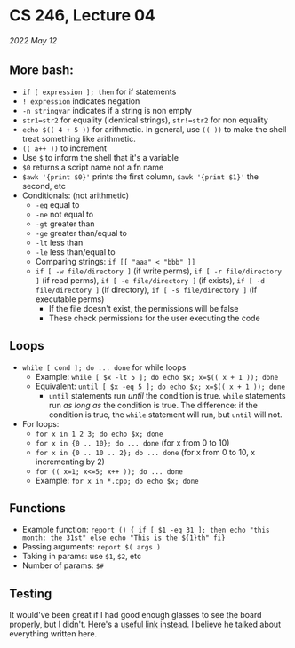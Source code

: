 # CS 246, Lecture 04
###### 2022 May 12

## More bash:
- `if [ expression ]; then` for if statements
- `! expression` indicates negation
- `-n stringvar` indicates if a string is non empty
- `str1=str2` for equality (identical strings), `str!=str2` for non equality 
- `echo $(( 4 + 5 ))` for arithmetic. In general, use `(( ))` to make the shell treat something like arithmetic.
- `(( a++ ))` to increment
- Use `$` to inform the shell that it's a variable
- `$0` returns a script name not a fn name
- `$awk '{print $0}'` prints the first column, `$awk '{print $1}'` the second, etc
- Conditionals: (not arithmetic)
    - `-eq` equal to
    - `-ne` not equal to
    - `-gt` greater than
    - `-ge` greater than/equal to
    - `-lt` less than
    - `-le` less than/equal to
    - Comparing strings: `if [[ "aaa" < "bbb" ]]`
    - `if [ -w file/directory ]` (if write perms), `if [ -r file/directory ]` (if read perms), `if [ -e file/directory ]` (if exists), `if [ -d file/directory ]` (if directory), `if [ -s file/directory ]` (if executable perms)
        - If the file doesn't exist, the permissions will be false
        - These check permissions for the user executing the code

## Loops
- `while [ cond ]; do ... done` for while loops
    - Example: `while [ $x -lt 5 ]; do echo $x; x=$(( x + 1 )); done`
    - Equivalent: `until [ $x -eq 5 ]; do echo $x; x=$(( x + 1 )); done`
        - `until` statements run *until* the condition is true. `while` statements run *as long as* the condition is true. The difference: if the condition is true, the `while` statement will run, but `until` will not.
- For loops: 
    - `for x in 1 2 3; do echo $x; done`
    - `for x in {0 .. 10}; do ... done` (for x from 0 to 10) 
    - `for x in {0 .. 10 .. 2}; do ... done` (for x from 0 to 10, x incrementing by 2)
    - `for (( x=1; x<=5; x++ )); do ... done`
    - Example: `for x in *.cpp; do echo $x; done`

## Functions
- Example function: `report () { if [ $1 -eq 31 ]; then echo "this month: the 31st" else echo "This is the ${1}th" fi}`
- Passing arguments: `report $( args )`
- Taking in params: use `$1`, `$2`, etc
- Number of params: `$#`

## Testing
It would've been great if I had good enough glasses to see the board properly, but I didn't. Here's a [useful link instead.](https://notes.sibeliusp.com/mdf/1185/cs246/#software-testing) I believe he talked about everything written here.
